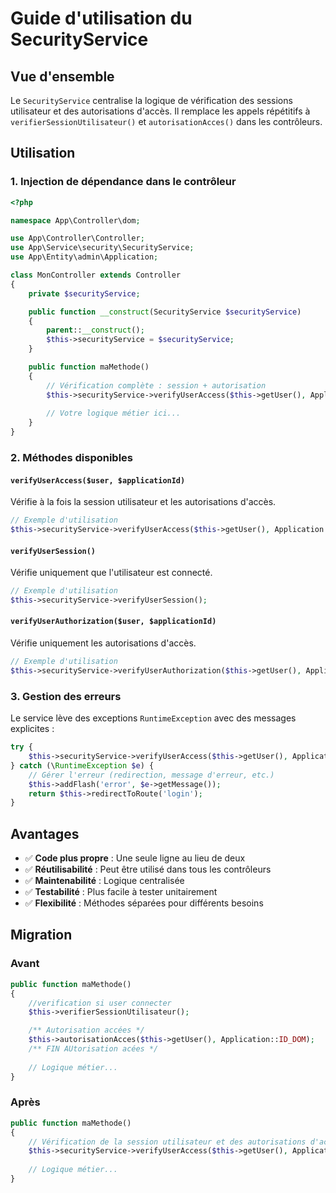 # Guide d'utilisation du SecurityService

## Vue d'ensemble

Le `SecurityService` centralise la logique de vérification des sessions utilisateur et des autorisations d'accès. Il remplace les appels répétitifs à `verifierSessionUtilisateur()` et `autorisationAcces()` dans les contrôleurs.

## Utilisation

### 1. Injection de dépendance dans le contrôleur

```php
<?php

namespace App\Controller\dom;

use App\Controller\Controller;
use App\Service\security\SecurityService;
use App\Entity\admin\Application;

class MonController extends Controller
{
    private $securityService;

    public function __construct(SecurityService $securityService)
    {
        parent::__construct();
        $this->securityService = $securityService;
    }

    public function maMethode()
    {
        // Vérification complète : session + autorisation
        $this->securityService->verifyUserAccess($this->getUser(), Application::ID_DOM);
        
        // Votre logique métier ici...
    }
}
```

### 2. Méthodes disponibles

#### `verifyUserAccess($user, $applicationId)`
Vérifie à la fois la session utilisateur et les autorisations d'accès.

```php
// Exemple d'utilisation
$this->securityService->verifyUserAccess($this->getUser(), Application::ID_DOM);
```

#### `verifyUserSession()`
Vérifie uniquement que l'utilisateur est connecté.

```php
// Exemple d'utilisation
$this->securityService->verifyUserSession();
```

#### `verifyUserAuthorization($user, $applicationId)`
Vérifie uniquement les autorisations d'accès.

```php
// Exemple d'utilisation
$this->securityService->verifyUserAuthorization($this->getUser(), Application::ID_DOM);
```

### 3. Gestion des erreurs

Le service lève des exceptions `RuntimeException` avec des messages explicites :

```php
try {
    $this->securityService->verifyUserAccess($this->getUser(), Application::ID_DOM);
} catch (\RuntimeException $e) {
    // Gérer l'erreur (redirection, message d'erreur, etc.)
    $this->addFlash('error', $e->getMessage());
    return $this->redirectToRoute('login');
}
```

## Avantages

- ✅ **Code plus propre** : Une seule ligne au lieu de deux
- ✅ **Réutilisabilité** : Peut être utilisé dans tous les contrôleurs
- ✅ **Maintenabilité** : Logique centralisée
- ✅ **Testabilité** : Plus facile à tester unitairement
- ✅ **Flexibilité** : Méthodes séparées pour différents besoins

## Migration

### Avant
```php
public function maMethode()
{
    //verification si user connecter
    $this->verifierSessionUtilisateur();

    /** Autorisation accées */
    $this->autorisationAcces($this->getUser(), Application::ID_DOM);
    /** FIN AUtorisation acées */
    
    // Logique métier...
}
```

### Après
```php
public function maMethode()
{
    // Vérification de la session utilisateur et des autorisations d'accès
    $this->securityService->verifyUserAccess($this->getUser(), Application::ID_DOM);
    
    // Logique métier...
}
```

